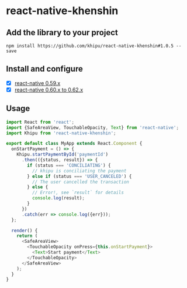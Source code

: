 # react-native-khenshin

## Add the library to your project

    npm install https://github.com/khipu/react-native-khenshin#1.0.5 --save

## Install and configure

- [x] [react-native 0.59.x](docs/INSTALL.0.59.x.md)
- [x] [react-native 0.60.x to 0.62.x](docs/INSTALL.0.60.x--0.62.x.md)

## Usage

```javascript
import React from 'react';
import {SafeAreaView, TouchableOpacity, Text} from 'react-native';
import Khipu from 'react-native-khenshin';

export default class MyApp extends React.Component {
  onStartPayment = () => {
    Khipu.startPaymentById('paymentId')
      .then(({status, result}) => {
        if (status === 'CONCILIATING') {
          // khipu is conciliating the payment
        } else if (status === 'USER_CANCELED') {
          // The user cancelled the transaction
        } else {
          // Error!, see `result` for details
          console.log(result);
        }
      })
      .catch(err => console.log({err}));
  };

  render() {
    return (
      <SafeAreaView>
        <TouchableOpacity onPress={this.onStartPayment}>
          <Text>Start payment</Text>
        </TouchableOpacity>
      </SafeAreaView>
    );
  }
}

```
